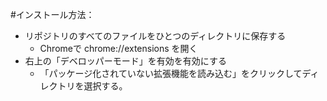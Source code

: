 
#インストール方法：
- リポジトリのすべてのファイルをひとつのディレクトリに保存する
    - Chromeで chrome://extensions を開く
- 右上の「デベロッパーモード」を有効を有効にする
    - 「パッケージ化されていない拡張機能を読み込む」をクリックしてディレクトリを選択する。
